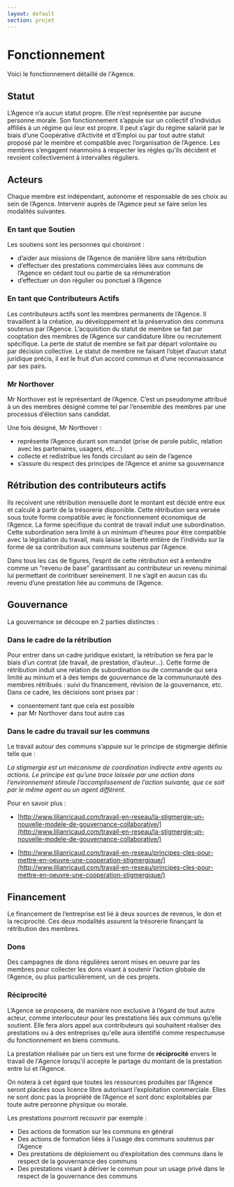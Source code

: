 ```yaml
---
layout: default
section: projet
---
```


# Fonctionnement

Voici le fonctionnement détaillé de l'Agence. 

## Statut
L’Agence n’a aucun statut propre. Elle n’est représentée par aucune personne morale. Son fonctionnement s’appuie sur un collectif d’individus affiliés à un régime qui leur est propre. Il peut s’agir du régime salarié par le biais d’une Coopérative d’Activité et d’Emploi ou par tout autre statut proposé par le membre et compatible avec l’organisation de l’Agence. Les membres s’engagent néanmoins à respecter les règles qu’ils décident et revoient collectivement à intervalles réguliers.

## Acteurs
Chaque membre est indépendant, autonome et responsable de ses choix au sein de l’Agence. Intervenir auprès de l’Agence peut se faire selon les modalités suivantes.

### En tant que Soutien
Les soutiens sont les personnes qui choisiront :

- d’aider aux missions de l’Agence de manière libre sans rétribution
- d’effectuer des prestations commerciales liées aux communs de l’Agence en cédant tout ou partie de sa rémunération
- d’effectuer un don régulier ou ponctuel à l’Agence 

### En tant que Contributeurs Actifs
Les contributeurs actifs sont les membres permanents de l’Agence. Il travaillent à la création, au développement et la préservation des communs soutenus par l’Agence. L’acquisition du statut de membre se fait par cooptation des membres de l’Agence sur candidature libre ou recrutement spécifique. La perte de statut de membre se fait par départ volontaire ou par décision collective. Le statut de membre ne faisant l’objet d’aucun statut juridique précis, il est le fruit d’un accord commun et d’une reconnaissance par ses pairs.

### Mr Northover
Mr Northover est le représentant de l’Agence. C’est un pseudonyme attribué à un des membres désigné comme tel par l’ensemble des membres par une processus d’élection sans candidat.

Une fois désigné, Mr Northover :

- représente l’Agence durant son mandat (prise de parole public, relation avec les partenaires, usagers, etc…)
- collecte et redistribue les fonds circulant au sein de l’agence 
- s’assure du respect des principes de l’Agence et anime sa gouvernance

## Rétribution des contributeurs actifs

Ils recoivent une rétribution mensuelle dont le montant est décidé entre eux et calculé à partir de la trésorerie disponible. Cette rétribution sera versée sous toute forme compatible avec le fonctionnement économique de l’Agence. La forme spécifique du contrat de travail induit une subordination. Cette subordination sera limité à un minimum d’heures pour être compatible avec la législation du travail, mais laisse la liberté entière de l’individu sur la forme de sa contribution aux communs soutenus par l’Agence.

Dans tous les cas de figures, l’esprit de cette rétribution est à entendre comme un “revenu de base” garantissant au contributeur un revenu minimal lui permettant de contribuer sereinement. Il ne s’agit en aucun cas du revenu d’une prestation liée au communs de l’Agence.

## Gouvernance
La gouvernance se découpe en 2 parties distinctes :

### Dans le cadre de la rétribution
Pour entrer dans un cadre juridique existant, la rétribution se fera par le biais d’un contrat (de travail, de prestation, d’auteur…). Cette forme de rétribution induit une relation de subordination ou de commande qui sera limité au minium et à des temps de gouvernance de la commununauté des membres rétribués : suivi du financement, révision de la gouvernance, etc. Dans ce cadre, les décisions sont prises par :

- consentement tant que cela est possible
- par Mr Northover dans tout autre cas

### Dans le cadre du travail sur les communs

Le travail autour des communs s’appuie sur le principe de stigmergie définie telle que :

*La stigmergie est un mécanisme de coordination indirecte entre agents ou actions. Le principe est qu’une trace laissée par une action dans l’environnement stimule l’accomplissement de l’action suivante, que ce soit par le même agent ou un agent différent.*

Pour en savoir plus :

- [http://www.lilianricaud.com/travail-en-reseau/la-stigmergie-un-nouvelle-modele-de-gouvernance-collaborative/](http://www.lilianricaud.com/travail-en-reseau/la-stigmergie-un-nouvelle-modele-de-gouvernance-collaborative/)

- [http://www.lilianricaud.com/travail-en-reseau/principes-cles-pour-mettre-en-oeuvre-une-cooperation-stigmergique/](http://www.lilianricaud.com/travail-en-reseau/principes-cles-pour-mettre-en-oeuvre-une-cooperation-stigmergique/)


## Financement
Le financement de l’entreprise est lié à deux sources de revenus, le don et la reciprocité. Ces deux modalités assurent la trésorerie finançant la rétribution des membres.

### Dons
Des campagnes de dons régulières seront mises en oeuvre par les membres pour collecter les dons visant à soutenir l’action globale de l’Agence, ou plus particulièrement, un de ces projets.

### Réciprocité
L’Agence se proposera, de manière non exclusive à l’égard de tout autre acteur, comme interlocuteur pour les prestations liés aux communs qu’elle soutient. Elle fera alors appel aux contributeurs qui souhaitent réaliser des prestations ou à des entreprises qu'elle aura identifié comme respectueuse du fonctionnement en biens communs. 

La prestation réalisée par un tiers est une forme de **réciprocité** envers le travail de l'Agence lorsqu'il accepte le partage du montant de la prestation entre lui et l’Agence.

On notera à cet égard que toutes les ressources produites par l’Agence seront placées sous licence libre autorisant l’exploitation commerciale. Elles ne sont donc pas la propriété de l’Agence et sont donc exploitables par toute autre personne physique ou morale.

Les prestations pourront recouvrir par exemple :

- Des actions de formation sur les communs en général
- Des actions de formation liées à l’usage des communs soutenus par l’Agence
- Des prestations de déploiement ou d’exploitation des communs dans le respect de la gouvernance des communs
- Des prestations visant à dériver le commun pour un usage privé dans le respect de la gouvernance des communs